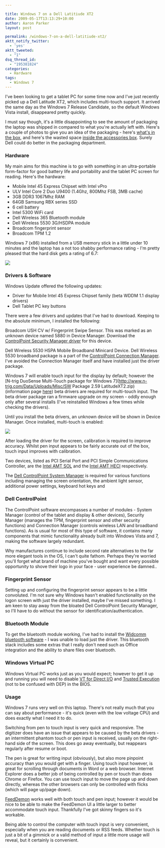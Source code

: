 ```yaml
---

title: Windows 7 on a Dell Latitiude XT2
date: 2009-05-17T13:13:29+10:00
author: Aaron Parker
layout: post

permalink: /windows-7-on-a-dell-latitiude-xt2/
aktt_notify_twitter:
  - 'yes'
aktt_tweeted:
  - "1"
dsq_thread_id:
  - "195381824"
categories:
  - Hardware
tags:
  - Windows 7
---
```

I've been looking to get a tablet PC for some time now and I've just recently picked up a Dell Latitude XT2, which includes multi-touch support. It arrived the same day as the Windows 7 Release Candidate, so the default Windows Vista install, disappeared pretty quickly.

I must say though, it's a little disappointing to see the amount of packaging the laptop was shipped in compared to what you're actually left with. Here's a couple of photos to give you an idea of the packaging - here's [what's in the box](http://cid-74b5baa3414de283.skydrive.live.com/self.aspx/Dell%20Latitude%20XT2/DSCF3122.jpg), and here's the wasted space [inside the accessories box](http://cid-74b5baa3414de283.skydrive.live.com/self.aspx/Dell%20Latitude%20XT2/DSCF3123.jpg). Surely Dell could do better in the packaging department.

### Hardware

My main aims for this machine is to go with something in an ultra-portable form-factor for good battery life and portability and the tablet PC screen for reading. Here's the hardware:

  * Mobile Intel 45 Express Chipset with Intel vPro
  * ULV Intel Core 2 Duo U9400 (1.4Ghz, 800Mhz FSB, 3MB cache)
  * 3GB DDR3 1067Mhz RAM
  * 64GB Samsung RBX series SSD
  * 6 cell battery
  * Intel 5300 WiFi card
  * Dell Wireless 365 Bluetooth module
  * Dell Wireless 5530 3G/HSDPA module
  * Broadcom fingerprint sensor
  * Broadcom TPM 1.2

Windows 7 (x86) installed from a USB memory stick in a little under 10 minutes and the laptop has a not too shabby performance rating - I'm pretty pleased that the hard disk gets a rating of 6.7:

![]({{site.baseurl}}/media/2009/05/xt2performanceinformation2.png)
### Drivers & Software

Windows Update offered the following updates:

* Driver for Mobile Intel 45 Express Chipset family (beta WDDM 1.1 display drivers)
* Dell Tablet PC key buttons

There were a few drivers and updates that I've had to download. Keeping to the absolute minimum, I installed the following:

Broadcom USH CV w/ Fingerprint Swipe Sensor. This was marked as an unknown device named 5880 in Device Manager. Download the [ControlPoint Security Manager driver](http://support.euro.dell.com/support/downloads/format.aspx?c=uk&l=en&s=gen&deviceid=16358&libid=25&releaseid=R210495&vercnt=2&formatcnt=0&SystemID=LAT_XT2&servicetag=&os=WLH&osl=en&catid=-1&impid=-1) for this device.

Dell Wireless 5530 HSPA Mobile Broadband Minicard Device. Dell Wireless 5530 broadband package is a part of the [ControlPoint Connection Manager](http://support.euro.dell.com/support/downloads/format.aspx?c=uk&l=en&s=gen&deviceid=15971&libid=25&releaseid=R214454&vercnt=3&formatcnt=0&SystemID=LAT_XT2&servicetag=&os=WLH&osl=en&catid=-1&impid=-1). I've avoided the Connection Manager itself and have installed just the driver package.

Windows 7 will enable touch input for the display by default; however the [N-trig DuoSense Multi-Touch package for Windows 7](http://www.n-trig.com/Data/Uploads/Misc/SW Package 2.59 LatitudeXT2.zip) (information page [here](http://www.n-trig.com/Content.aspx?Page=Multi_Touch)) beta drivers are required for multi-touch input. The beta driver package ran a firmware upgrade on my screen - oddly enough only after several installs (I've reinstalled Windows a few times while checking the drivers).

Until you install the beta drivers, an unknown device will be shown in Device Manager. Once installed, multi-touch is enabled:

![]({{site.baseurl}}/media/2009/05/system1.png)

After loading the driver for the screen, calibration is required to improve accuracy. Whilst pen input appears to be fairly accurate out of the box, touch input improves with calibration.

Two devices, listed as PCI Serial Port and PCI Simple Communications Controller, are the [Intel AMT SOL](http://support.euro.dell.com/support/downloads/download.aspx?c=uk&l=en&s=gen&releaseid=R192787&SystemID=LAT_XT2&servicetag=&os=WLH&osl=en&deviceid=12178&devlib=0&typecnt=0&vercnt=1&catid=-1&impid=-1&formatcnt=1&libid=27&fileid=265133) and the [Intel AMT HECI](http://support.euro.dell.com/support/downloads/download.aspx?c=uk&l=en&s=gen&releaseid=R192786&SystemID=LAT_XT2&servicetag=&os=WLH&osl=en&deviceid=12177&devlib=0&typecnt=0&vercnt=1&catid=-1&impid=-1&formatcnt=1&libid=27&fileid=265132) respectively.

The [Dell ControlPoint System Manager](http://support.euro.dell.com/support/downloads/format.aspx?c=uk&l=en&s=gen&deviceid=16381&libid=25&releaseid=R218880&vercnt=3&formatcnt=0&SystemID=LAT_XT2&servicetag=&os=WLH&osl=en&catid=-1&impid=-1) is required for various functions including managing the screen orientation, the ambient light sensor, additional power settings, keyboard hot keys and

### Dell ControlPoint

The ControlPoint software encompasses a number of modules - System Manager (control of the tablet and display & other devices), Security Manager (manages the TPM, fingerprint sensor and other security functions) and Connection Manager (controls wireless LAN and broadband functions). As is usual for most of this type of software, it contains many components that mimic functionality already built into Windows Vista and 7, making the software largely redundant.

Why manufactures continue to include second rate alternatives to the far more elegant tools in the OS, I can't quite fathom. Perhaps they're worried you'll forget what brand of machine you've bought and want every possible opportunity to shove their logo in your face - user experience be damned..

### Fingerprint Sensor

Setting up and configuring the fingerprint sensor appears to be a little convoluted. I'm not sure why Windows hasn't enabled functionality on the logon screen with just the driver installed, maybe I've missed something. I am keen to stay away from the bloated Dell ControlPoint Security Manager, so I'll have to do without the sensor for identification/authentication.

### Bluetooth Module

To get the bluetooth module working, I've had to install the [Widcomm bluetooth software](http://support.euro.dell.com/support/downloads/format.aspx?c=uk&l=en&s=gen&deviceid=16167&libid=5&releaseid=R204603&vercnt=1&formatcnt=0&SystemID=LAT_XT2&servicetag=&os=WLH&osl=en&catid=-1&impid=-1) - I was unable to load just the driver. This bluetooth stack includes some extras that I really don't need such as Office integration and the ability to share files over bluetooth.

### Windows Virtual PC

Windows Virtual PC works just as you would expect; however to get it up and running you will need to disable [VT for Direct I/O](http://software.intel.com/en-us/articles/intel-virtualization-technology-for-directed-io-vt-d-enhancing-intel-platforms-for-efficient-virtualization-of-io-devices/) and [Trusted Execution](http://en.wikipedia.org/wiki/Trusted_Execution_Technology) (not to be confused with DEP) in the BIOS.

### Usage

Windows 7 runs very well on this laptop. There's not really much that you can say about performance - it's quick (even with the low voltage CPU) and does exactly what I need it to do.

Switching from pen to touch input is very quick and responsive. The digitizer does have an issue that appears to be caused by the beta drivers - an intermittent phantom touch or pen input is received, usually on the right-hand side of the screen. This does go away eventually, but reappears regularly after resume or boot.

The pen is great for writing input (obviously), but also more pinpoint accuracy than you would get with a finger. Using touch input however, is great for scrolling through documents in Word or a web browser. Internet Explorer does a better job of being controlled by pen or touch than does Chrome or Firefox. You can use touch input to move the page up and down directly, whereas the other browsers can only be controlled with flicks (which will page up/page down).

[FeedDemon](http://www.newsgator.com/Individuals/FeedDemon/Default.aspx) works well with both touch and pen input; however it would be nice to be able to make the FeedDemon UI a little larger to better accommodate touch input. Thankfully I've got skinny fingers so it's workable.

Being able to control the computer with touch input is very convenient, especially when you are reading documents or RSS feeds. Whether touch is just a bit of a gimmick or a valid method of input a little more usage will reveal, but it certainly is convenient.

